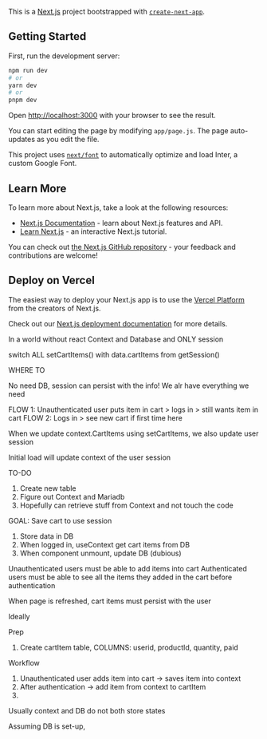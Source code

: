 This is a [Next.js](https://nextjs.org/) project bootstrapped with [`create-next-app`](https://github.com/vercel/next.js/tree/canary/packages/create-next-app).

## Getting Started

First, run the development server:

```bash
npm run dev
# or
yarn dev
# or
pnpm dev
```

Open [http://localhost:3000](http://localhost:3000) with your browser to see the result.

You can start editing the page by modifying `app/page.js`. The page auto-updates as you edit the file.

This project uses [`next/font`](https://nextjs.org/docs/basic-features/font-optimization) to automatically optimize and load Inter, a custom Google Font.

## Learn More

To learn more about Next.js, take a look at the following resources:

- [Next.js Documentation](https://nextjs.org/docs) - learn about Next.js features and API.
- [Learn Next.js](https://nextjs.org/learn) - an interactive Next.js tutorial.

You can check out [the Next.js GitHub repository](https://github.com/vercel/next.js/) - your feedback and contributions are welcome!

## Deploy on Vercel

The easiest way to deploy your Next.js app is to use the [Vercel Platform](https://vercel.com/new?utm_medium=default-template&filter=next.js&utm_source=create-next-app&utm_campaign=create-next-app-readme) from the creators of Next.js.

Check out our [Next.js deployment documentation](https://nextjs.org/docs/deployment) for more details.

In a world without react Context and Database and ONLY session



switch ALL setCartItems() with data.cartItems from getSession()

WHERE TO 



















No need DB, session can persist with the info! We alr have everything we need

FLOW 1: Unauthenticated user puts item in cart > logs in > still wants item in cart
FLOW 2: Logs in > see new cart if first time here

When we update context.CartItems using setCartItems, we also update user session

Initial load will update context of the user session 



TO-DO
1. Create new table
2. Figure out Context and Mariadb
3. Hopefully can retrieve stuff from Context and not touch the code

GOAL: Save cart to use session
1. Store data in DB
2. When logged in, useContext get cart items from DB
3. When component unmount, update DB (dubious)


Unauthenticated users must be able to add items into cart
Authenticated users must be able to see all the items they added in the cart before authentication

When page is refreshed, cart items must persist with the user


Ideally

Prep
1. Create cartItem table, COLUMNS: userid, productId, quantity, paid

Workflow
1. Unauthenticated user adds item into cart -> saves item into context
2. After authentication -> add item from context to cartItem
3.

Usually context and DB do not both store states

Assuming DB is set-up,
